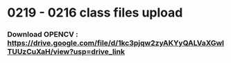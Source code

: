 # 0219 - 0216 class files upload

### Download OPENCV : https://drive.google.com/file/d/1kc3pjqw2zyAKYyQALVaXGwlTUUzCuXaH/view?usp=drive_link

